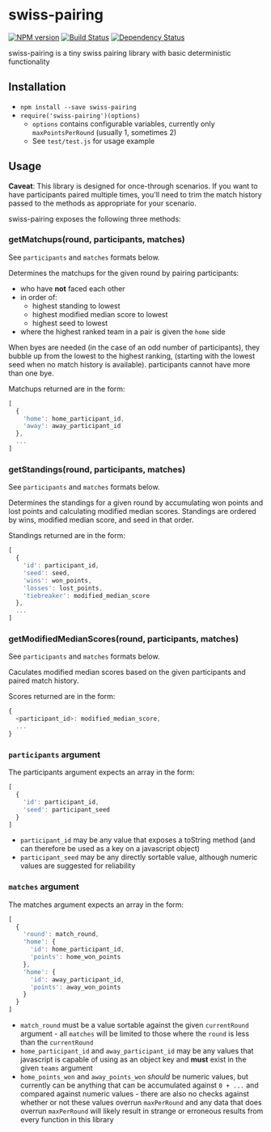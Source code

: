 # swiss-pairing
[![NPM version](https://img.shields.io/npm/v/swiss-pairing.svg)](https://npmjs.org/package/swiss-pairing "View this project on NPM")
[![Build Status](https://img.shields.io/travis/dambrisco/swiss-pairing.svg)](https://travis-ci.org/dambrisco/swiss-pairing "View this project's build information")
[![Dependency Status](https://img.shields.io/david/dambrisco/swiss-pairing.svg)](https://david-dm.org/dambrisco/swiss-pairing "Check this project's dependencies")

swiss-pairing is a tiny swiss pairing library with basic deterministic functionality

## Installation

* `npm install --save swiss-pairing`
* `require('swiss-pairing')(options)`
  * `options` contains configurable variables, currently only
  `maxPointsPerRound` (usually 1, sometimes 2)
  * See `test/test.js` for usage example

## Usage

**Caveat**: This library is designed for once-through scenarios. If you want to have participants
paired multiple times, you'll need to trim the match history passed to the
methods as appropriate for your scenario.

swiss-pairing exposes the following three methods:

### getMatchups(round, participants, matches)

See `participants` and `matches` formats below.

Determines the matchups for the given round by pairing participants:

* who have **not** faced each other
* in order of:
  * highest standing to lowest
  * highest modified median score to lowest
  * highest seed to lowest
* where the highest ranked team in a pair is given the `home` side

When byes are needed (in the case of an odd number of participants), they bubble
up from the lowest to the highest ranking, (starting with the lowest seed when
no match history is available). participants cannot have more than one bye.

Matchups returned are in the form:

```javascript
[
  {
    'home': home_participant_id,
    'away': away_participant_id
  },
  ...
]
```

### getStandings(round, participants, matches)

See `participants` and `matches` formats below.

Determines the standings for a given round by accumulating won points and lost
points and calculating modified median scores. Standings are ordered by wins,
modified median score, and seed in that order.

Standings returned are in the form:

```javascript
[
  {
    'id': participant_id,
    'seed': seed,
    'wins': won_points,
    'losses': lost_points,
    'tiebreaker': modified_median_score
  },
  ...
]
```

### getModifiedMedianScores(round, participants, matches)

See `participants` and `matches` formats below.

Caculates modified median scores based on the given participants and paired
match history.

Scores returned are in the form:

```javascript
{
  <participant_id>: modified_median_score,
  ...
}
```

### `participants` argument

The participants argument expects an array in the form:

```javascript
[
  {
    'id': participant_id,
    'seed': participant_seed
  }
]
```

* `participant_id` may be any value that exposes a toString method (and can
therefore be used as a key on a javascript object)
* `participant_seed` may be any directly sortable value, although numeric values
are suggested for reliability

### `matches` argument

The matches argument expects an array in the form:

```javascript
[
  {
    'round': match_round,
    'home': {
      'id': home_participant_id,
      'points': home_won_points
    },
    'home': {
      'id': away_participant_id,
      'points': away_won_points
    }
  }
]
```

* `match_round` must be a value sortable against the given `currentRound`
argument - all `matches` will be limited to those where the `round` is less than
the `currentRound`
* `home_participant_id` and `away_participant_id` may be any values that
javascript is capable of using as an object key and **must** exist in the given
`teams` argument
* `home_points_won` and `away_points_won` *should* be numeric values, but
currently can be anything that can be accumulated against `0 + ...` and compared
against numeric values - there are also no checks against whether or not these
values overrun `maxPerRound` and any data that does overrun `maxPerRound` will
likely result in strange or erroneous results from every function in this
library

